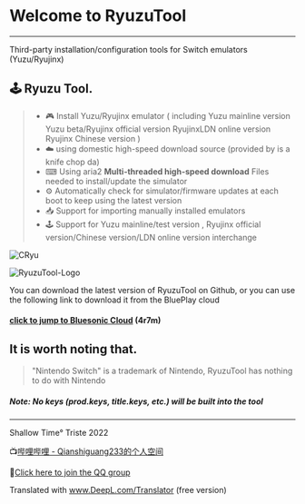 # Welcome to RyuzuTool

------

Third-party installation/configuration tools for Switch emulators (Yuzu/Ryujinx)

## 🕹️ Ryuzu Tool.

> * 🎮 Install Yuzu/Ryujinx emulator ( including Yuzu mainline version Yuzu beta/Ryujinx official version RyujinxLDN online version Ryujinx Chinese version )
> * ☁️ using domestic high-speed download source (provided by is a knife chop da)
> * ⌨ Using aria2 **Multi-threaded high-speed download** Files needed to install/update the simulator
> * ⚙️ Automatically check for simulator/firmware updates at each boot to keep using the latest version 
> * 📥 Support for importing manually installed emulators
> * 🕹️ Support for Yuzu mainline/test version , Ryujinx official version/Chinese version/LDN online version interchange

![CRyu](https://s3.bmp.ovh/imgs/2022/02/e579db97d4876a2f.png)

![RyuzuTool-Logo](https://s3.bmp.ovh/imgs/2022/02/1f7e3805734ccd41.png)

You can download the latest version of RyuzuTool on Github, or you can use the following link to download it from the BluePlay cloud

#### [click to jump to Bluesonic Cloud](https://qiantime.lanzouw.com/b020eimda) (4r7m)

## It is worth noting that.
> "Nintendo Switch" is a trademark of Nintendo, RyuzuTool has nothing to do with Nintendo

##### Note: No keys (prod.keys, title.keys, etc.) will be built into the tool
------

Shallow Time° Triste 2022

📺[哔哩哔哩 - Qianshiguang233的个人空间](https://space.bilibili.com/1650726013)

🐧[Click here to join the QQ group](https://qm.qq.com/cgi-bin/qm/qr?k=CYpbVCqv2xdQaRck4IMIuzsZHPYEtN5-&jump_from=webapi)


Translated with www.DeepL.com/Translator (free version)
